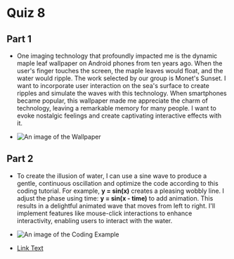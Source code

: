# Quiz 8 
## Part 1

- One imaging technology that profoundly impacted me is the dynamic maple leaf wallpaper on Android phones from ten years ago. When the user's finger touches the screen, the maple leaves would float, and the water would ripple. The work selected by our group is Monet's Sunset. I want to incorporate user interaction on the sea's surface to create ripples and simulate the waves with this technology. When smartphones became popular, this wallpaper made me appreciate the charm of technology, leaving a remarkable memory for many people. I want to evoke nostalgic feelings and create captivating interactive effects with it.

- ![An image of the Wallpaper](readmeImages/Wallpaper)

## Part 2
- To create the illusion of water, I can use a sine wave to produce a gentle, continuous oscillation and optimize the code according to this coding tutorial. For example, **y = sin(x)** creates a pleasing wobbly line. I adjust the phase using time: **y = sin(x - time)** to add animation. This results in a delightful animated wave that moves from left to right. I'll implement features like mouse-click interactions to enhance interactivity, enabling users to interact with the water.

- ![An image of the Coding Example](readmeImages/Coding_Example)
- [Link Text](https://slembcke.github.io/WaterWaves)
